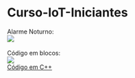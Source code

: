 # Curso-IoT-Iniciantes<br>
Alarme Noturno:
<br>
<img src="Alarme_Noturno - Alarme_Noturno.png"><br>
<br>
Código em blocos:<br>
<img src="Alarme_Noturno - Alarme_Noturno_Blocos.png">
<br>
<a href="Alarme_noturno.ino">Código em C++</a>
